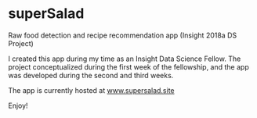 # superSalad
Raw food detection and recipe recommendation app (Insight 2018a DS Project)

I created this app during my time as an Insight Data Science Fellow.  The project conceptualized during the first week of the fellowship, and the app was developed during the second and third weeks.  

The app is currently hosted at www.supersalad.site

Enjoy!


